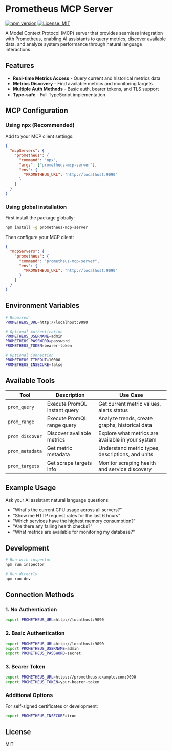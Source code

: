 # Prometheus MCP Server

[![npm version](https://badge.fury.io/js/prometheus-mcp-server.svg)](https://www.npmjs.com/package/prometheus-mcp-server)
[![License: MIT](https://img.shields.io/badge/License-MIT-yellow.svg)](https://opensource.org/licenses/MIT)

A Model Context Protocol (MCP) server that provides seamless integration with Prometheus, enabling AI assistants to query metrics, discover available data, and analyze system performance through natural language interactions.

## Features

- **Real-time Metrics Access** - Query current and historical metrics data
- **Metrics Discovery** - Find available metrics and monitoring targets  
- **Multiple Auth Methods** - Basic auth, bearer tokens, and TLS support
- **Type-safe** - Full TypeScript implementation

## MCP Configuration

### Using npx (Recommended)

Add to your MCP client settings:

```json
{
  "mcpServers": {
    "prometheus": {
      "command": "npx",
      "args": ["prometheus-mcp-server"],
      "env": {
        "PROMETHEUS_URL": "http://localhost:9090"
      }
    }
  }
}
```

### Using global installation

First install the package globally:

```bash
npm install -g prometheus-mcp-server
```

Then configure your MCP client:

```json
{
  "mcpServers": {
    "prometheus": {
      "command": "prometheus-mcp-server",
      "env": {
        "PROMETHEUS_URL": "http://localhost:9090"
      }
    }
  }
}
```

## Environment Variables

```bash
# Required
PROMETHEUS_URL=http://localhost:9090

# Optional Authentication
PROMETHEUS_USERNAME=admin
PROMETHEUS_PASSWORD=password
PROMETHEUS_TOKEN=bearer-token

# Optional Connection
PROMETHEUS_TIMEOUT=10000
PROMETHEUS_INSECURE=false
```

## Available Tools

| Tool | Description | Use Case |
|------|-------------|----------|
| `prom_query` | Execute PromQL instant query | Get current metric values, alerts status |
| `prom_range` | Execute PromQL range query | Analyze trends, create graphs, historical data |
| `prom_discover` | Discover available metrics | Explore what metrics are available in your system |
| `prom_metadata` | Get metric metadata | Understand metric types, descriptions, and units |
| `prom_targets` | Get scrape targets info | Monitor scraping health and service discovery |

## Example Usage

Ask your AI assistant natural language questions:

- "What's the current CPU usage across all servers?"
- "Show me HTTP request rates for the last 6 hours"  
- "Which services have the highest memory consumption?"
- "Are there any failing health checks?"
- "What metrics are available for monitoring my database?"

## Development

```bash
# Run with inspector
npm run inspector

# Run directly
npm run dev
```

## Connection Methods

### 1. No Authentication
```bash
export PROMETHEUS_URL=http://localhost:9090
```

### 2. Basic Authentication
```bash
export PROMETHEUS_URL=http://localhost:9090
export PROMETHEUS_USERNAME=admin
export PROMETHEUS_PASSWORD=secret
```

### 3. Bearer Token
```bash
export PROMETHEUS_URL=https://prometheus.example.com:9090
export PROMETHEUS_TOKEN=your-bearer-token
```

### Additional Options

For self-signed certificates or development:
```bash
export PROMETHEUS_INSECURE=true
```


## License

MIT